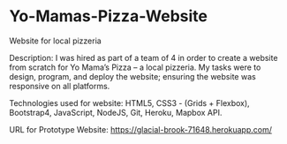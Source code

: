 # Yo-Mamas-Pizza-Website
Website for local pizzeria

Description:
I was hired as part of a team of 4 in order to create a website from scratch for Yo Mama’s Pizza – a local pizzeria. My tasks were to design, program, and deploy the website; ensuring the website was responsive on all platforms.

Technologies used for website:
HTML5,
CSS3 - (Grids + Flexbox),
Bootstrap4,
JavaScript,
NodeJS,
Git,
Heroku,
Mapbox API.

URL for Prototype Website: https://glacial-brook-71648.herokuapp.com/
